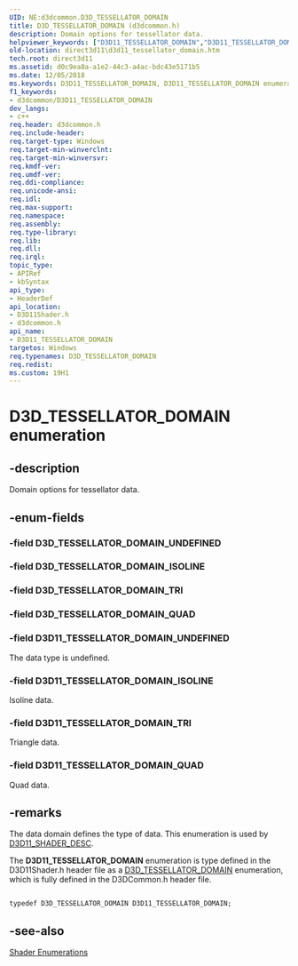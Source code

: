 ```yaml
---
UID: NE:d3dcommon.D3D_TESSELLATOR_DOMAIN
title: D3D_TESSELLATOR_DOMAIN (d3dcommon.h)
description: Domain options for tessellator data.helpviewer_keywords: ["D3D11_TESSELLATOR_DOMAIN","D3D11_TESSELLATOR_DOMAIN enumeration [Direct3D 11]","D3D11_TESSELLATOR_DOMAIN_ISOLINE","D3D11_TESSELLATOR_DOMAIN_QUAD","D3D11_TESSELLATOR_DOMAIN_TRI","D3D11_TESSELLATOR_DOMAIN_UNDEFINED","D3D_TESSELLATOR_DOMAIN","b9d735b7-3708-663e-40ab-0d0f519b8b89","d3d11shader/D3D11_TESSELLATOR_DOMAIN","d3d11shader/D3D11_TESSELLATOR_DOMAIN_ISOLINE","d3d11shader/D3D11_TESSELLATOR_DOMAIN_QUAD","d3d11shader/D3D11_TESSELLATOR_DOMAIN_TRI","d3d11shader/D3D11_TESSELLATOR_DOMAIN_UNDEFINED","d3dcommon/D3D11_TESSELLATOR_DOMAIN","d3dcommon/D3D11_TESSELLATOR_DOMAIN_ISOLINE","d3dcommon/D3D11_TESSELLATOR_DOMAIN_QUAD","d3dcommon/D3D11_TESSELLATOR_DOMAIN_TRI","d3dcommon/D3D11_TESSELLATOR_DOMAIN_UNDEFINED","direct3d11.d3d11_tessellator_domain"]
old-location: direct3d11\d3d11_tessellator_domain.htm
tech.root: direct3d11
ms.assetid: d0c9ea8a-a1e2-44c3-a4ac-bdc43e5171b5
ms.date: 12/05/2018
ms.keywords: D3D11_TESSELLATOR_DOMAIN, D3D11_TESSELLATOR_DOMAIN enumeration [Direct3D 11], D3D11_TESSELLATOR_DOMAIN_ISOLINE, D3D11_TESSELLATOR_DOMAIN_QUAD, D3D11_TESSELLATOR_DOMAIN_TRI, D3D11_TESSELLATOR_DOMAIN_UNDEFINED, D3D_TESSELLATOR_DOMAIN, b9d735b7-3708-663e-40ab-0d0f519b8b89, d3d11shader/D3D11_TESSELLATOR_DOMAIN, d3d11shader/D3D11_TESSELLATOR_DOMAIN_ISOLINE, d3d11shader/D3D11_TESSELLATOR_DOMAIN_QUAD, d3d11shader/D3D11_TESSELLATOR_DOMAIN_TRI, d3d11shader/D3D11_TESSELLATOR_DOMAIN_UNDEFINED, d3dcommon/D3D11_TESSELLATOR_DOMAIN, d3dcommon/D3D11_TESSELLATOR_DOMAIN_ISOLINE, d3dcommon/D3D11_TESSELLATOR_DOMAIN_QUAD, d3dcommon/D3D11_TESSELLATOR_DOMAIN_TRI, d3dcommon/D3D11_TESSELLATOR_DOMAIN_UNDEFINED, direct3d11.d3d11_tessellator_domain
f1_keywords:
- d3dcommon/D3D11_TESSELLATOR_DOMAIN
dev_langs:
- c++
req.header: d3dcommon.h
req.include-header: 
req.target-type: Windows
req.target-min-winverclnt: 
req.target-min-winversvr: 
req.kmdf-ver: 
req.umdf-ver: 
req.ddi-compliance: 
req.unicode-ansi: 
req.idl: 
req.max-support: 
req.namespace: 
req.assembly: 
req.type-library: 
req.lib: 
req.dll: 
req.irql: 
topic_type:
- APIRef
- kbSyntax
api_type:
- HeaderDef
api_location:
- D3D11Shader.h
- d3dcommon.h
api_name:
- D3D11_TESSELLATOR_DOMAIN
targetos: Windows
req.typenames: D3D_TESSELLATOR_DOMAIN
req.redist: 
ms.custom: 19H1
---
```


# D3D_TESSELLATOR_DOMAIN enumeration


## -description


Domain options for tessellator data.


## -enum-fields




### -field D3D_TESSELLATOR_DOMAIN_UNDEFINED


### -field D3D_TESSELLATOR_DOMAIN_ISOLINE


### -field D3D_TESSELLATOR_DOMAIN_TRI


### -field D3D_TESSELLATOR_DOMAIN_QUAD


### -field D3D11_TESSELLATOR_DOMAIN_UNDEFINED

The data type is undefined.


### -field D3D11_TESSELLATOR_DOMAIN_ISOLINE

Isoline data.


### -field D3D11_TESSELLATOR_DOMAIN_TRI

Triangle data.


### -field D3D11_TESSELLATOR_DOMAIN_QUAD

Quad data.


## -remarks



The data domain defines the type of data. This enumeration is used by <a href="https://docs.microsoft.com/windows/desktop/api/d3d11shader/ns-d3d11shader-d3d11_shader_desc">D3D11_SHADER_DESC</a>.

The <b>D3D11_TESSELLATOR_DOMAIN</b>     enumeration is type defined in the  D3D11Shader.h header file as a <a href="https://docs.microsoft.com/windows/desktop/api/d3dcommon/ne-d3dcommon-d3d_tessellator_domain">D3D_TESSELLATOR_DOMAIN</a> enumeration, which is fully defined in the  D3DCommon.h header file.


```

typedef D3D_TESSELLATOR_DOMAIN D3D11_TESSELLATOR_DOMAIN;
```





## -see-also




<a href="https://docs.microsoft.com/windows/desktop/direct3d11/d3d11-graphics-reference-shader-enums">Shader Enumerations</a>
 

 

